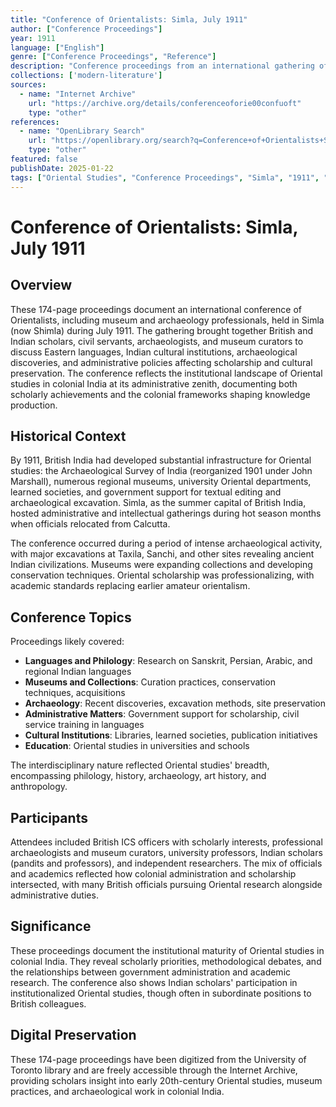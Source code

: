 ```yaml
---
title: "Conference of Orientalists: Simla, July 1911"
author: ["Conference Proceedings"]
year: 1911
language: ["English"]
genre: ["Conference Proceedings", "Reference"]
description: "Conference proceedings from an international gathering of Oriental scholars and museum professionals held in Simla during July 1911. Covers presentations on Eastern languages, Indian cultural institutions, archaeology, and administrative matters affecting scholarship and the civil service."
collections: ['modern-literature']
sources:
  - name: "Internet Archive"
    url: "https://archive.org/details/conferenceoforie00confuoft"
    type: "other"
references:
  - name: "OpenLibrary Search"
    url: "https://openlibrary.org/search?q=Conference+of+Orientalists+Simla+1911"
    type: "other"
featured: false
publishDate: 2025-01-22
tags: ["Oriental Studies", "Conference Proceedings", "Simla", "1911", "Museums", "Archaeology", "Colonial India", "Scholarship", "Academic Conference", "Indian Studies"]
---
```


# Conference of Orientalists: Simla, July 1911

## Overview

These 174-page proceedings document an international conference of Orientalists, including museum and archaeology professionals, held in Simla (now Shimla) during July 1911. The gathering brought together British and Indian scholars, civil servants, archaeologists, and museum curators to discuss Eastern languages, Indian cultural institutions, archaeological discoveries, and administrative policies affecting scholarship and cultural preservation. The conference reflects the institutional landscape of Oriental studies in colonial India at its administrative zenith, documenting both scholarly achievements and the colonial frameworks shaping knowledge production.

## Historical Context

By 1911, British India had developed substantial infrastructure for Oriental studies: the Archaeological Survey of India (reorganized 1901 under John Marshall), numerous regional museums, university Oriental departments, learned societies, and government support for textual editing and archaeological excavation. Simla, as the summer capital of British India, hosted administrative and intellectual gatherings during hot season months when officials relocated from Calcutta.

The conference occurred during a period of intense archaeological activity, with major excavations at Taxila, Sanchi, and other sites revealing ancient Indian civilizations. Museums were expanding collections and developing conservation techniques. Oriental scholarship was professionalizing, with academic standards replacing earlier amateur orientalism.

## Conference Topics

Proceedings likely covered:
- **Languages and Philology**: Research on Sanskrit, Persian, Arabic, and regional Indian languages
- **Museums and Collections**: Curation practices, conservation techniques, acquisitions
- **Archaeology**: Recent discoveries, excavation methods, site preservation
- **Administrative Matters**: Government support for scholarship, civil service training in languages
- **Cultural Institutions**: Libraries, learned societies, publication initiatives
- **Education**: Oriental studies in universities and schools

The interdisciplinary nature reflected Oriental studies' breadth, encompassing philology, history, archaeology, art history, and anthropology.

## Participants

Attendees included British ICS officers with scholarly interests, professional archaeologists and museum curators, university professors, Indian scholars (pandits and professors), and independent researchers. The mix of officials and academics reflected how colonial administration and scholarship intersected, with many British officials pursuing Oriental research alongside administrative duties.

## Significance

These proceedings document the institutional maturity of Oriental studies in colonial India. They reveal scholarly priorities, methodological debates, and the relationships between government administration and academic research. The conference also shows Indian scholars' participation in institutionalized Oriental studies, though often in subordinate positions to British colleagues.

## Digital Preservation

These 174-page proceedings have been digitized from the University of Toronto library and are freely accessible through the Internet Archive, providing scholars insight into early 20th-century Oriental studies, museum practices, and archaeological work in colonial India.
